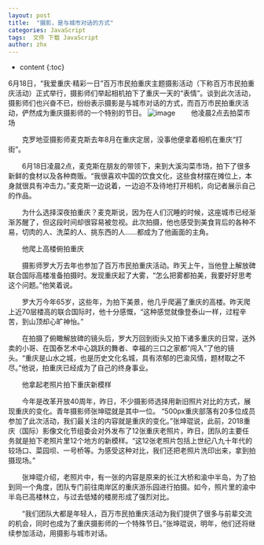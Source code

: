 ```yaml
---
layout: post
title:  "摄影，是与城市对话的方式"
categories: JavaScript
tags:  文件 下载 JavaScript
author: zhx
---
```


* content
{:toc}

6月18日，“我爱重庆·精彩一日”百万市民拍重庆主题摄影活动（下称百万市民拍重庆活动）正式举行，摄影师们举起相机拍下了重庆一天的“表情”。谈到此次活动，摄影师们也兴奋不已，纷纷表示摄影是与城市对话的方式，而百万市民拍重庆活动，俨然成为重庆摄影师的一个特别的节日。
![image](https://github.com/lanhua123/lanhua123.github.io/raw/master/3.jpg)
　　他凌晨2点去拍菜市场

　　克罗地亚摄影师麦克斯去年8月在重庆定居，没事他便拿着相机在重庆“打街”。

　　6月18日凌晨2点，麦克斯在朋友的带领下，来到大溪沟菜市场，拍下了很多新鲜的食材以及各种商贩。“我很喜欢中国的饮食文化，这些食材摆在摊位上，本身就很具有冲击力。”麦克斯一边说着，一边迫不及待地打开相机，向记者展示自己的作品。

　　为什么选择深夜拍重庆？麦克斯说，因为在人们沉睡的时候，这座城市已经渐渐苏醒了，但这段时间却很容易被忽视。此次拍摄，他也感受到美食背后的各种不易，切肉的人、洗菜的人、挑东西的人……都成为了他画面的主角。

　　他爬上高楼俯拍重庆

　　摄影师罗大万去年也参加了百万市民拍重庆活动。昨天上午，当他登上解放碑联合国际高楼准备拍摄时。发现重庆起了大雾，“怎么把雾都拍美，我要好好思考这个问题。”他笑着说。

　　罗大万今年65岁，这些年，为拍下美景，他几乎爬遍了重庆的高楼。昨天爬上近70层楼高的联合国际时，他十分感慨，“这种感觉就像登泰山一样，过程辛苦，到山顶却心旷神怡。”

　　在拍摄了俯瞰解放碑的镜头后，罗大万回到街头又拍下诸多重庆的日常，送外卖的小哥、在国泰艺术中心跳跃的舞者、幸福的三口之家都“闯入”了他的镜头。“重庆是山水之城，也是历史文化名城，具有浓郁的巴渝风情，题材取之不尽。”他说，拍重庆已经成为了自己的终身事业。

　　他拿起老照片拍下重庆新模样

　　今年是改革开放40周年，昨日，不少摄影师选择用新旧照片对比的方式，展现重庆的变化。青年摄影师张坤琨就是其中一位。
  “500px重庆部落有20多位成员参加了此次活动，我们最关注的内容就是重庆的变化。”张坤琨说，此前，2018重庆（国际）影像文化节组委会对外发布了12张重庆老照片，昨日，团队的主要任务就是拍下老照片里12个地方的新模样。“这12张老照片包括上世纪八九十年代的较场口、菜园坝、一号桥等。为感受这种对比，我们还把老照片洗印出来，拿到拍摄现场。”

　　张坤琨介绍，老照片中，有一张的内容是原来的长江大桥和渝中半岛，为了拍到同一个角度，团队专门前往南岸区的重庆游乐园进行拍摄。如今，照片里的渝中半岛已高楼林立，与过去低矮的楼房形成了强烈对比。

　　“我们团队大都是年轻人，百万市民拍重庆活动为我们提供了很多与前辈交流的机会，同时也成为了重庆摄影师的一个特殊节日。”张坤琨说，明年，他们还将继续参加活动，用摄影与城市对话。
